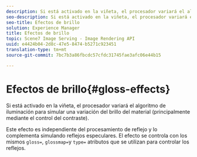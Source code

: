 ```yaml
---
description: Si está activado en la viñeta, el procesador variará el algoritmo de iluminación para simular una variación del brillo del material (principalmente mediante el control del contraste).
seo-description: Si está activado en la viñeta, el procesador variará el algoritmo de iluminación para simular una variación del brillo del material (principalmente mediante el control del contraste).
seo-title: Efectos de brillo
solution: Experience Manager
title: Efectos de brillo
topic: Scene7 Image Serving - Image Rendering API
uuid: e4424b04-2d8c-47e5-8474-b5271c923451
translation-type: tm+mt
source-git-commit: 7bc7b3a86fbcdc57cfdc31745fae3afc06e44b15

---
```



# Efectos de brillo{#gloss-effects}

Si está activado en la viñeta, el procesador variará el algoritmo de iluminación para simular una variación del brillo del material (principalmente mediante el control del contraste).

Este efecto es independiente del procesamiento de reflejo y lo complementa simulando reflejos especulares. El efecto se controla con los mismos `gloss=`, `glossmap=`y `type=` atributos que se utilizan para controlar los reflejos.
